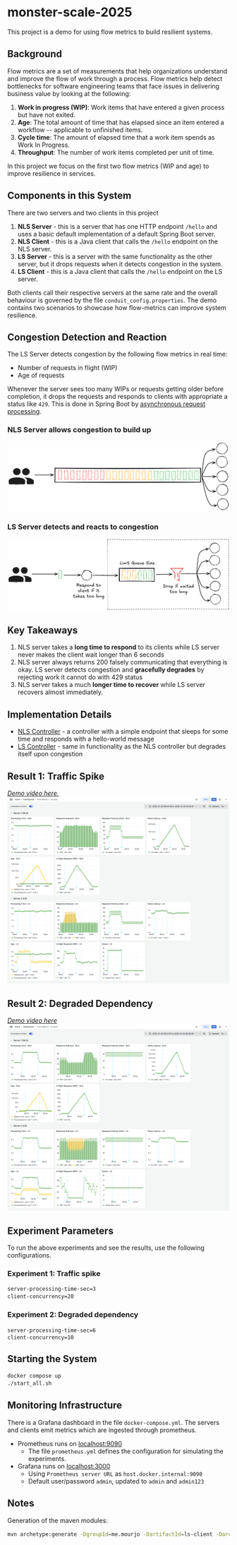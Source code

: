 # monster-scale-2025

This project is a demo for using flow metrics to build resilient systems.

## Background
Flow metrics are a set of measurements that help organizations understand and improve the flow of work through a process. Flow metrics help detect bottlenecks for software engineering teams that face issues in delivering business value by looking at the following:
1. **Work in progress (WIP)**: Work items that have entered a given
   process but have not exited.
2. **Age**: The total amount of time that has elapsed since an
   item entered a workflow -- applicable to unfinished items.
3. **Cycle time**: The amount of elapsed time that a work item spends
   as Work In Progress.
4. **Throughput**: The number of work items completed per
   unit of time.

In this project we focus on the first two flow metrics (WIP and age) to improve resilience in services.

## Components in this System
There are two servers and two clients in this project

1. **NLS Server** - this is a server that has one HTTP endpoint `/hello` and uses a basic default implementation of a default Spring Boot server. 
2. **NLS Client** - this is a Java client that calls the `/hello` endpoint on the NLS server.
3. **LS Server** - this is a server with the same functionality as the other server, but it drops requests when it detects congestion in the system. 
4. **LS Client** - this is a Java client that calls the `/hello` endpoint on the LS server.


Both clients call their respective servers at the same rate and the overall behaviour is governed by the
file `conduit_config.properties`. The demo contains two scenarios to showcase how flow-metrics can improve
system resilience.

## Congestion Detection and Reaction

The LS Server detects congestion by the following flow metrics in real time:
- Number of requests in flight (WIP)
- Age of requests

Whenever the server sees too many WIPs or requests getting older before completion, it drops the requests and responds to clients with appropriate a status like `429`. This is done in Spring Boot by [asynchronous request processing](https://docs.spring.io/spring-framework/reference/web/webmvc/mvc-ann-async.html#mvc-ann-async-deferredresult).   

### NLS Server allows congestion to build up
![default_handler.png](images/default_handler.png)


### LS Server detects and reacts to congestion
![async_handler.png](images/async_handler.png)

## Key Takeaways

1. NLS server takes a **long time to respond** to its clients while LS server never makes the client wait longer than 6 seconds
2. NLS server always returns 200 falsely communicating that everything is okay. LS server detects congestion and **gracefully degrades** by rejecting work it cannot do with 429 status
3. NLS server takes a much **longer time to recover** while LS server recovers almost immediately.

## Implementation Details
- [NLS Controller](https://github.com/mourjo/monster-scale-2025/blob/main/nls-server/src/main/java/me/mourjo/conduit/nls/server/api/Controller.java#L34) - a controller with a simple endpoint that sleeps for some time and responds with a hello-world message
- [LS Controller](https://github.com/mourjo/monster-scale-2025/blob/main/ls-server/src/main/java/me/mourjo/conduit/ls/server/api/Controller.java#L72) - same in functionality as the NLS controller but degrades itself upon congestion

## Result 1: Traffic Spike

[_Demo video here._](https://youtu.be/Z2Xg-8HIXi8)
![](images/result-client-concurrency-2025-01-29-10_04_23.png)

## Result 2: Degraded Dependency

[_Demo video here_](https://youtu.be/cV7xROqyZ14)
![](images/result-degraded-dependency-2025-01-29-08_39_22.png)

## Experiment Parameters
To run the above experiments and see the results, use the following configurations.

### Experiment 1: Traffic spike

```bash
server-processing-time-sec=3
client-concurrency=20
```` 


### Experiment 2: Degraded dependency
```
server-processing-time-sec=6
client-concurrency=10
```



## Starting the System

```bash
docker compose up
./start_all.sh
```

## Monitoring Infrastructure

There is a Grafana dashboard in the file `docker-compose.yml`. The servers and clients emit metrics which
are ingested through prometheus.
- Prometheus runs on [localhost:9090](http://localhost:9090/query?g0.expr=http_server_requests_active_seconds_max&g0.show_tree=0&g0.tab=graph&g0.range_input=1h&g0.res_type=auto&g0.res_density=medium&g0.display_mode=lines&g0.show_exemplars=0)
  - The file `prometheus.yml` defines the configuration for simulating the experiments. 
- Grafana runs on [localhost:3000](http://localhost:3000/)
  - Using `Prometheus server URL` as `host.docker.internal:9090`
  - Default user/password `admin`, updated to `admin` and `admin123`


## Notes

Generation of the maven modules:

```bash
mvn archetype:generate -DgroupId=me.mourjo -DartifactId=ls-client -DarchetypeArtifactId=maven-archetype-quickstart -DinteractiveMode=false
```
